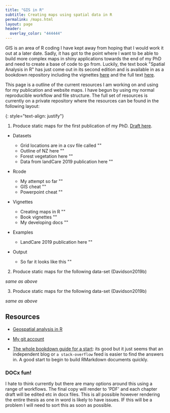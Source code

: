 ```yaml
---
title: "GIS in R"
subtitle: Creating maps using spatial data in R
permalink: /maps.html
layout: page 
header:
  overlay_color: "444444"
---
```


GIS is an area of R coding I have kept away from hoping that I would work it out at a later date. Sadly, it has got to the point where I want to be able to build more complex maps in shiny applications towards the end of my PhD and need to create a base of code to go from. Luckily, the text book "Spatial Analysis in R" has just come out in its second edition and is available in as a bookdown repository including the vignettes [here]() and the full text [here](https://bookdown.org/robinlovelace/geocompr/).

This page is a outline of the current resources I am working on and using for my publication and website maps. I have begun by using my normal reproducible workflow and file structure. The full set of resources is currently on a private repository where the resources can be found in the following layout:

{: style="text-align: justify"}

1. Produce static maps for the first publication of my PhD. [Draft here](https://davan690.github.io/2019-05-03-beech-forest-objectives).

- Datasets
  - Grid locations are in a csv file called ""
  - Outline of NZ here ""
  - Forest vegetation here ""
  - Data from landCare 2019 publication here ""

- Rcode
  - My attempt so far ""
  - GIS cheat ""
  - Powerpoint cheat ""

- Vignettes
  - Creating maps in R ""
  - Book vignettes ""
  - My developing docs ""

- Examples
  - LandCare 2019 publication here ""

- Output
  - So far it looks like this ""

2. Produce static maps for the following data-set (Davidson2019b)

*same as above*

3. Produce static maps for the following data-set (Davidson2019b)

*same as above*

## Resources

- [Geospatial analysis in R]()

- [My git account]()

- [The whole bookdown guide for a start](https://rmarkdown.rstudio.com/articles_docx.html/): its good but it just seems that an independent blog or `a stack-overflow` feed is easier to find the answers in. A good start to begin to build RMarkdown documents quickly.

### DOCx fun!

I hate to think currently but there are many options around this using a range of workflows. The final copy will render to 'PDF' and each chapter draft will be edited etc in docx files. This is all possible however rendering the entire thesis as one in word is likely to have issues. IF this will be a problem I will need to sort this as soon as possible.